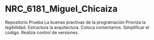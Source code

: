 # NRC_6181_Miguel_Chicaiza
Repositorio Prueba 
La buenas practivas de la programación 
Prioriza la legibilidad. 
Estructura la arquitectura. 
Coloca comentarios.
Simplificar el codigo.
Realiza control de versiones. 
